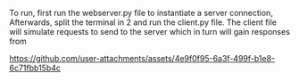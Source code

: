 To run, first run the webserver.py file to instantiate a server connection,
Afterwards, split the terminal in 2 and run the client.py file. The client file will simulate requests to send to the server which in turn will gain responses from


https://github.com/user-attachments/assets/4e9f0f95-6a3f-499f-b1e8-6c71fbb15b4c

